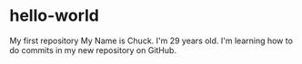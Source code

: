 # hello-world
My first repository
My Name is Chuck. I'm 29 years old. I'm learning how to do commits in my new repository on GitHub.
